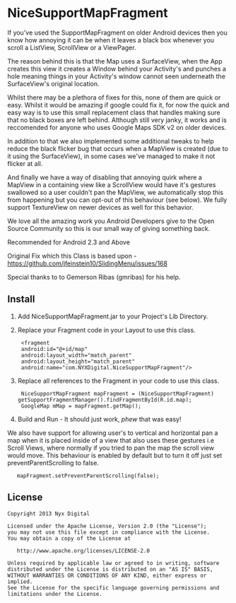 NiceSupportMapFragment
======================

If you've used the SupportMapFragment on older Android devices then you know how annoying it can be when it leaves a black box whenever you scroll a ListView, ScrollView or a ViewPager.

The reason behind this is that the Map uses a SurfaceView, when the App creates this view it creates a Window behind your Activity's and punches a hole meaning things in your Activity's window cannot seen underneath the SurfaceView's original location. 

Whilst there may be a plethora of fixes for this, none of them are quick or easy. Whilst it would be amazing if google could fix it, for now the quick and easy way is to use this small replacement class that handles making sure that no black boxes are left behind. Although still very janky, it works and is reccomended for anyone who uses Google Maps SDK v2 on older devices.

In addition to that we also implemented some additional tweaks to help reduce the black flicker bug that occurs when a MapView is created (due to it using the SurfaceView), in some cases we've managed to make it not flicker at all. 

And finally we have a way of disabling that annoying quirk where a MapView in a containing view like a ScrollView would have it's gestures swallowed so a user couldn't pan the MapView, we automatically stop this from happening but you can opt-out of this behaviour (see below). We fully support TextureView on newer devices as well for this behavior.

We love all the amazing work you Android Developers give to the Open Source Community so this is our small way of giving something back.

Recommended for Android 2.3 and Above

Original Fix which this Class is based upon -  https://github.com/jfeinstein10/SlidingMenu/issues/168

Special thanks to to Gemerson Ribas (gmribas) for his help.

Install
-------

1. Add NiceSupportMapFragment.jar to your Project's Lib Directory.
2. Replace your Fragment code in your Layout to use this class.

        <fragment
        android:id="@+id/map"
        android:layout_width="match_parent"
        android:layout_height="match_parent"
        android:name="com.NYXDigital.NiceSupportMapFragment"/>

3. Replace all references to the Fragment in your code to use this class.

        NiceSupportMapFragment mapFragment = (NiceSupportMapFragment) getSupportFragmentManager().findFragmentById(R.id.map);
        GoogleMap mMap = mapFragment.getMap();

4. Build and Run - It should just work, *phew* that was easy!

We also have support for allowing user's to vertical and horizontal pan a map when it is placed inside of a view that also uses these gestures i.e Scroll Views, where normally if you tried to pan the map the scroll view would move. This behaviour is enabled by default but to turn it off just set preventParentScrolling to false.
       
       mapFragment.setPreventParentScrolling(false);

License
-------

    Copyright 2013 Nyx Digital

    Licensed under the Apache License, Version 2.0 (the "License");
    you may not use this file except in compliance with the License.
    You may obtain a copy of the License at

       http://www.apache.org/licenses/LICENSE-2.0

    Unless required by applicable law or agreed to in writing, software
    distributed under the License is distributed on an "AS IS" BASIS,
    WITHOUT WARRANTIES OR CONDITIONS OF ANY KIND, either express or implied.
    See the License for the specific language governing permissions and
    limitations under the License.
